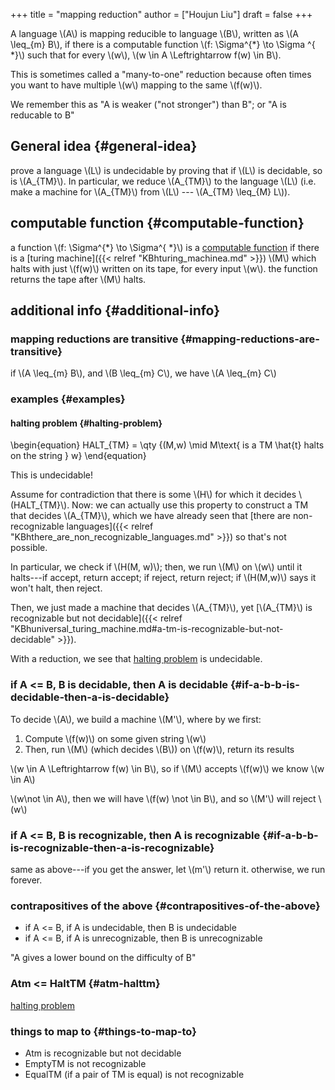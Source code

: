 +++
title = "mapping reduction"
author = ["Houjun Liu"]
draft = false
+++

A language \\(A\\) is mapping reducible to language \\(B\\), written as \\(A \leq\_{m} B\\), if there is a computable function \\(f: \Sigma^{\*} \to \Sigma ^{ \*}\\) such that for every \\(w\\), \\(w \in A \Leftrightarrow f(w) \in B\\).

This is sometimes called a "many-to-one" reduction because often times you want to have multiple \\(w\\) mapping to the same \\(f(w)\\).

We remember this as "A is weaker ("not stronger") than B"; or "A is reducable to B"


## General idea {#general-idea}

prove a language \\(L\\) is undecidable by proving that if \\(L\\) is decidable, so is \\(A\_{TM}\\). In particular, we reduce \\(A\_{TM}\\) to the language \\(L\\) (i.e. make a machine for \\(A\_{TM}\\) from \\(L\\) --- \\(A\_{TM} \leq\_{M} L\\)).


## computable function {#computable-function}

a function \\(f: \Sigma^{\*} \to \Sigma^{ \*}\\) is a [computable function](#computable-function) if there is a [turing machine]({{< relref "KBhturing_machinea.md" >}}) \\(M\\) which halts with just \\(f(w)\\) written on its tape, for every input \\(w\\). the function returns the tape after \\(M\\) halts.


## additional info {#additional-info}


### mapping reductions are transitive {#mapping-reductions-are-transitive}

if \\(A \leq\_{m} B\\), and \\(B \leq\_{m} C\\), we have \\(A \leq\_{m} C\\)


### examples {#examples}


#### halting problem {#halting-problem}

\begin{equation}
HALT\_{TM} = \qty {(M,w) \mid M\text{ is a TM \hat{t} halts on the string } w}
\end{equation}

This is undecidable!

Assume for contradiction that there is some \\(H\\) for which it decides \\(HALT\_{TM}\\). Now: we can actually use this property to construct a TM that decides \\(A\_{TM}\\), which we have already seen that [there are non-recognizable languages]({{< relref "KBhthere_are_non_recognizable_languages.md" >}}) so that's not possible.

In particular, we check if \\(H(M, w)\\); then, we run \\(M\\) on \\(w\\) until it halts---if accept, return accept; if reject, return reject; if \\(H(M,w)\\) says it won't halt, then reject.

Then, we just made a machine that decides \\(A\_{TM}\\), yet [\\(A\_{TM}\\) is recognizable but not decidable]({{< relref "KBhuniversal_turing_machine.md#a-tm-is-recognizable-but-not-decidable" >}}).

With a reduction, we see that [halting problem](#halting-problem) is undecidable.


### if A &lt;= B, B is decidable, then A is decidable {#if-a-b-b-is-decidable-then-a-is-decidable}

To decide \\(A\\), we build a machine \\(M'\\), where by we first:

1.  Compute \\(f(w)\\) on some given string \\(w\\)
2.  Then, run \\(M\\) (which decides \\(B\\)) on \\(f(w)\\), return its results

\\(w \in A \Leftrightarrow f(w) \in B\\), so if \\(M\\) accepts \\(f(w)\\) we know \\(w \in A\\)

\\(w\not \in A\\), then we will have \\(f(w) \not \in B\\), and so \\(M'\\) will reject \\(w\\)


### if A &lt;= B, B is recognizable, then A is recognizable {#if-a-b-b-is-recognizable-then-a-is-recognizable}

same as above---if you get the answer, let \\(m'\\) return it. otherwise, we run forever.


### contrapositives of the above {#contrapositives-of-the-above}

-   if A &lt;= B, if A is undecidable, then B is undecidable
-   if A &lt;= B, if A is unrecognizable, then B is unrecognizable

"A gives a lower bound on the difficulty of B"


### Atm &lt;= HaltTM {#atm-halttm}

[halting problem](#halting-problem)


### things to map to {#things-to-map-to}

-   Atm is recognizable but not decidable
-   EmptyTM is not recognizable
-   EqualTM (if a pair of TM is equal) is not recognizable
